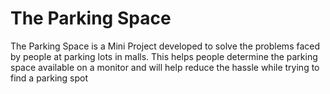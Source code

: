 # The Parking Space

The Parking Space is a Mini Project developed to solve the problems faced by people at parking lots in malls. This helps people determine the parking space available on a monitor and will help reduce the hassle while trying to find a parking spot

